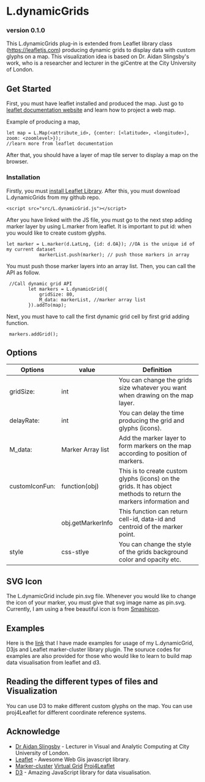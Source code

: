 # L.dynamicGrids 
### version 0.1.0

This L.dynamicGrids plug-in is extended from Leaflet library class (https://leafletjs.com) producing dynamic grids to display data with custom glyphs on a map.
This visualization idea is based on Dr. Aidan Slingsby's work, who is a researcher and lecturer in the giCentre at the City University of London.

## Get Started 

First, you must have leaflet installed and produced the map. Just go to [leaflet documentation website](https://leafletjs.com/index.html) and learn how to project a web map. 

Example of producing a map,
```
let map = L.Map(<attribute_id>, {center: [<latitude>, <longitude>], zoom: <zoomlevel>}); 
//learn more from leaflet documentation 
```

After that, you should have a layer of map tile server to display a map on the browser.

### Installation 

Firstly, you must [install Leaflet Library](https://leafletjs.com/download.html). 
After this, you must download L.dynamicGrids from my github repo. 

```
<script src="src/L.dynamicGrid.js"></script>
```

After you have linked with the JS file, you must go to the next step adding marker layer by using
L.marker from leaflet. It is important to put id:<your unique id of dataset> when you would like to create custom glyphs. 
```
let marker = L.marker(d.LatLng, {id: d.OA}); //OA is the unique id of my current dataset
            markerList.push(marker); // push those markers in array
```

You must push those marker layers into an array list.  Then, you can call the API as follow.

```
 //Call dynamic grid API
        let markers = L.dynamicGrid({
            gridSize: 80,
            M_data: markerList, //marker array list 
        }).addTo(map);
```
Next, you must have to call the first dynamic grid cell by first grid adding function.

```
 markers.addGrid();
```

## Options 

| Options | value | Definition |
| ------- | --- | --- |
| gridSize:  | int |You can change the grids size whatever you want when drawing on the map layer. |
| delayRate: | int |You can delay the time producing the grid and glyphs (icons).|
| M_data: | Marker Array list | Add the marker layer to form markers on the map according to position of markers.|
| customIconFun: | function(obj) | This is to create custom glyphs (icons) on the grids. It has object methods to return the markers information and |
| |obj.getMarkerInfo| This function can return cell-id, data-id and centroid of the marker point.|
|style | css-stlye | You can change the style of the grids background color and opacity etc.|

## SVG Icon 

The L.dynamicGrid include pin.svg file. Whenever you would like to change the icon of your marker, you must give that svg image name as pin.svg.
Currently, I am using a free beautiful icon is from [Smashicon](https://www.flaticon.com/authors/smashicons).

## Examples 

Here is the [link](http://www.student.city.ac.uk/~acvt664/L.dynamicGrids/examples/) that I have made examples for usage of my L.dynamicGrid, D3js and Leaflet marker-cluster library plugin. The souruce codes for examples are also provided for those who would like to learn to build map data visualisation from leaflet and d3. 

## Reading the different types of files and Visualization 

You can use D3 to make different custom glyphs on the map. You can use proj4Leaflet for different coordinate reference systems. 

## Acknowledge

* [Dr Aidan Slingsby](https://www.city.ac.uk/people/academics/aidan-slingsby) - Lecturer in Visual and Analytic Computing at City University of London.
* [Leaflet](https://leafletjs.com) - Awesome Web Gis javascript library.
* [Marker-cluster](https://github.com/Leaflet/Leaflet.markercluster) [Virtual Grid](https://github.com/patrickarlt/leaflet-virtual-grid) [Proj4Leaflet](https://github.com/kartena/Proj4Leaflet)
* [D3](https://d3js.org/) - Amazing JavaScript library for data visualisation. 
